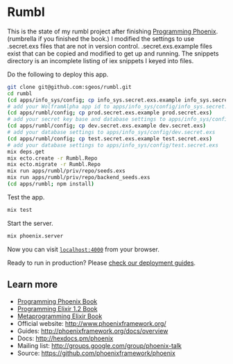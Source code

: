 # Rumbl

This is the state of my rumbl project after finishing [Programming Phoenix][book].
(rumbrella if you finished the book.)
I modified the settings to use .secret.exs files that are not in version control.
.secret.exs.example files exist that can be copied and modified to get up and running.
The snippets directory is an incomplete listing of iex snippets I keyed into files.

Do the following to deploy this app.

```sh
git clone git@github.com:sgeos/rumbl.git
cd rumbl
(cd apps/info_sys/config; cp info_sys.secret.exs.example info_sys.secret.exs)
# add your WolframAlpha app id to apps/info_sys/config/info_sys.secret.exs
(cd apps/rumbl/config; cp prod.secret.exs.example prod.secret.exs)
# add your secret key base and database settings to apps/info_sys/config/prod.secret.exs
(cd apps/rumbl/config; cp dev.secret.exs.example dev.secret.exs)
# add your database settings to apps/info_sys/config/dev.secret.exs
(cd apps/rumbl/config; cp test.secret.exs.example test.secret.exs)
# add your database settings to apps/info_sys/config/test.secret.exs
mix deps.get
mix ecto.create -r Rumbl.Repo
mix ecto.migrate -r Rumbl.Repo
mix run apps/rumbl/priv/repo/seeds.exs
mix run apps/rumbl/priv/repo/backend_seeds.exs
(cd apps/rumbl; npm install)
```

Test the app.

```sh
mix test
```

Start the server.

```sh
mix phoenix.server
```

Now you can visit [`localhost:4000`](http://localhost:4000) from your browser.

Ready to run in production? Please [check our deployment guides](http://www.phoenixframework.org/docs/deployment).

## Learn more

  * [Programming Phoenix Book][book]
  * [Programming Elixir 1.2 Book][elixir-book]
  * [Metaprogramming Elixir Book][metaprogramming-book]
  * Official website: http://www.phoenixframework.org/
  * Guides: http://phoenixframework.org/docs/overview
  * Docs: http://hexdocs.pm/phoenix
  * Mailing list: http://groups.google.com/group/phoenix-talk
  * Source: https://github.com/phoenixframework/phoenix

[book]: https://pragprog.com/book/phoenix/programming-phoenix
[elixir-book]: https://pragprog.com/book/elixir12/programming-elixir-1-2
[metaprogramming-book]: https://pragprog.com/book/cmelixir/metaprogramming-elixir

